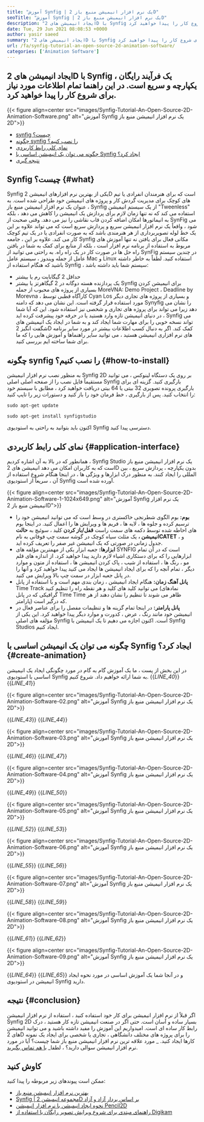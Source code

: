 ```yaml
---
title: "آموزش Synfig | یک نرم افزار انیمیشن منبع باز 2D" 
seoTitle: "آموزش Synfig | یک نرم افزار انیمیشن منبع باز 2D" 
description: "ایجاد انیمیشن های 2D با Synfig یک فرآیند رایگان ، یکپارچه و سریع است. در این راهنما تمام اطلاعات مورد نیاز برای شروع کار را پیدا خواهید کرد." 
date: Tue, 29 Jun 2021 08:08:53 +0000
author: yasir saeed
summary: "ایجاد انیمیشن های 2D با Synfig یک فرآیند رایگان ، یکپارچه و سریع است. در این راهنما تمام اطلاعات مورد نیاز برای شروع کار را پیدا خواهید کرد." 
url: /fa/synfig-tutorial-an-open-source-2d-animation-software/
categories: ['Animation Software']
---
```


## ایجاد انیمیشن های 2D با Synfig یک فرآیند رایگان ، یکپارچه و سریع است. در این راهنما تمام اطلاعات مورد نیاز برای شروع کار را پیدا خواهید کرد.

{{< figure align=center src="images/Synfig-Tutorial-An-Open-Source-2D-Animation-Software.png" alt="آموزش Synfig یک نرم افزار انیمیشن منبع باز 2D">}}

  * [synfig چیست؟][1]
  * [چگونه synfig را نصب کنیم؟][2]
  * [نمای کلی رابط کاربردی][3]
  * [چگونه می توان یک انیمیشن اساسی با Synfig ایجاد کرد؟][4]
  * [نتیجه گیری][5]

## Synfig چیست؟ {#what}

Synfig یکی از بهترین نرم افزارهای انیمیشن 2D است که برای هنرمندان انفرادی یا تیم های کوچک برای مدیریت گردش کار و پروژه های انیمیشن خود طراحی شده است. به عنوان یک نرم افزار انیمیشن منبع باز ، Synfig از یک سیستم انیمیشن "Tweenless" استفاده می کند که نه تنها زمان لازم برای پردازش یک انیمیشن را کاهش می دهد ، بلکه به انیماتورها امکان اضافه کردن قاب نقاشی را نیز می دهد.
وقتی صحبت از SynFig می شود ، واقعاً یک نرم افزار انیمیشن سریع و پردازش سریع است که می تواند علاوه بر این یک خط لوله تصویربرداری از هر هنرمندی باشد که به صورت انفرادی یا در یک تیم کوچک کار می کند. علاوه بر این ، جامعه Synfig مکانی فعال برای یافتن نه تنها آموزش های مربوط به استفاده از برنامه نرم افزار است ، بلکه از منابع برای کمک به شما در یافتن راه حل ها در صورت کار در یک راه راه.
به راحتی می توانید از SynFig در چندین سیستم عامل از جمله ویندوز ، سیستم عامل Mac و Linux استفاده کنید. لطفاً به خاطر داشته باشید که هنگام استفاده از Synfig ، سیستم شما باید داشته باشد:
  * حداقل 2 گیگابایت رم یا بیشتر
  * یک پردازنده هسته دوگانه در 2 گیگاهرتز یا بیشتر
Synfig برای انیمیشن کردن بسیاری از پروژه های محبوب از جمله MoreVNA: Demo Project ، Deadline by Morevna ، کارآگاه قطبی توسط Cyan Los و بسیاری از پروژه های تجاری دیگر مورد استفاده قرار گرفته است. این نشان می دهد که دامنه Synyfig را نشان می دهد زیرا می تواند برای پروژه های تجاری و شخصی نیز استفاده شود. این که آیا شما در دنیای انیمیشن تازه وارد هستید یا در حرفه خود پیشرفت کرده اید ، Synfig می تواند نسخه خوبی را برای مهارت شما ایجاد کند و به شما در ایجاد یک انیمیشن های شگفت انگیز 2D کمک کند. اگر به دنبال کسب اطلاعات بیشتر در مورد سایر برنامه های نرم افزاری انیمیشن هستید ، می توانید سایر راهنماها و آموزش هایی را که ما برای شما ساخته ایم بررسی کنید.

## چگونه synfig را نصب کنیم؟ {#how-to-install}

به منظور نصب نرم افزار انیمیشن Synfig 2D بر روی یک دستگاه لینوکس ، می توانید مستقیماً فایل نصب را از صفحه اصلی اصلی Synfig بارگیری کنید. گزینه ای برای بارگیری پرونده تصویری 32 بیتی یا 64 بیتی دریافت خواهید کرد ، مطابق با سیستم خود را انتخاب کنید.
پس از بارگیری ، خط فرمان خود را باز کنید و دستورات زیر را تایپ کنید:
```
sudo apt-get update
```
```
sudo apt-get install synfigstudio
```
اکنون باید بتوانید به راحتی به استودیوی Synfig دسترسی پیدا کنید.

## نمای کلی رابط کاربردی {#application-interface}

همانطور که در بالا به آن اشاره کردیم ، Synfig Studio یک نرم افزار انیمیشن منبع باز است که به کاربران امکان می دهد انیمیشن های 2D بدون یکپارچه ، پردازش سریع ، بین المللی را ایجاد کنند. به منظور درک ابزارها و ویژگی ها ، در اینجا هنگام شروع استفاده از آن ، سریعاً از استودیوی Synfig آورده شده است.

{{< figure align=center src="images/Synfig-Tutorial-An-Open-Source-2D-Animation-Software-1-1024x649.png" alt="آموزش Synfig یک نرم افزار انیمیشن منبع باز 2D">}}

* **بوم:** بوم الگوی شطرنجی خاکستری در وسط است که می توانید انیمیشن خود را ترسیم کرده و جلوه ها ، لایه ها ، فریم ها و ویرایش ها را اعمال کنید. در اینجا بوم های احاطه شده توسط دکمه های سمت راست **قفل/باز کردن** کلید ، سوئیچ به **حالت انیمیشن ،** یک مثلث سیاه کوچک در گوشه سمت چپ فوقانی به نام**CATET** ، و جدول زمانی در صورتی که یک انیمیشن غیر صفر را تعریف کرده اید.
* **ابزارها:**  جعبه ابزار یکی از مهمترین مؤلفه های SYNFIG است که در آن تمام ابزارهایی را که برای دستکاری اشیاء لازم دارید پیدا خواهید کرد. از اندازه های قلم مو ، رنگ ها ، استفاده از شیب ، پاک کردن انیمیشن ها ، استفاده از متون و موارد دیگر ، تمام آنچه را که برای ایجاد انیمیشن ها ایجاد می کنید پیدا خواهید کرد و آنها را در پانل جعبه ابزار در سمت چپ بالا ویرایش می کنید.
* **پانل آهنگ زمان:**  هنگام ایجاد انیمیشن ، زمان بندی مهم است و با استفاده از پانل Time Track می توانید کلید های کلید و هر نقطه راه را تنظیم کنید (نمادهای گرافیکی که در پانل Time Time ظاهر می شوند تا تنظیم را نشان دهند از هر پارامتر) که درگیر است.
* **پانل پارامتر:**  در اینجا تمام گزینه ها و تنظیمات مفصل را برای عناصر فعال در انیمیشن خود مانند رنگ ، عرض ، کدورت و موارد دیگر پیدا خواهید کرد. این یکی از مؤلفه های اصلی Synfig است.
اکنون اجازه می دهیم تا یک انیمیشن با Synfig Studios ایجاد کنیم.

## چگونه می توان یک انیمیشن اساسی با Synfig ایجاد کرد؟ {#create-animation}

در این بخش از پست ، ما یک آموزش گام به گام در مورد چگونگی ایجاد یک انیمیشن اساسی با استودیوی Synfig به شما ارائه خواهیم داد. شروع کنیم.
{{_LINE_40_}}
{{_LINE_41_}}

{{< figure align=center src="images/Synfig-Tutorial-An-Open-Source-2D-Animation-Software-02.png" alt="آموزش Synfig یک نرم افزار انیمیشن منبع باز 2D">}}

{{_LINE_43_}}
{{_LINE_44_}}

{{< figure align=center src="images/Synfig-Tutorial-An-Open-Source-2D-Animation-Software-03.png" alt="آموزش Synfig یک نرم افزار انیمیشن منبع باز 2D">}}

{{_LINE_46_}}
{{_LINE_47_}}

{{< figure align=center src="images/Synfig-Tutorial-An-Open-Source-2D-Animation-Software-04.png" alt="آموزش Synfig یک نرم افزار انیمیشن منبع باز 2D">}}

{{_LINE_49_}}
{{_LINE_50_}}

{{< figure align=center src="images/Synfig-Tutorial-An-Open-Source-2D-Animation-Software-05.png" alt="آموزش Synfig یک نرم افزار انیمیشن منبع باز 2D">}}

{{_LINE_52_}}
{{_LINE_53_}}

{{< figure align=center src="images/Synfig-Tutorial-An-Open-Source-2D-Animation-Software-06.png" alt="آموزش Synfig یک نرم افزار انیمیشن منبع باز 2D">}}

{{_LINE_55_}}
{{_LINE_56_}}

{{< figure align=center src="images/Synfig-Tutorial-An-Open-Source-2D-Animation-Software-07.png" alt="آموزش Synfig یک نرم افزار انیمیشن منبع باز 2D">}}

{{_LINE_58_}}
{{_LINE_59_}}

{{< figure align=center src="images/Synfig-Tutorial-An-Open-Source-2D-Animation-Software-08.png" alt="آموزش Synfig یک نرم افزار انیمیشن منبع باز 2D">}}

{{_LINE_61_}}
{{_LINE_62_}}

{{< figure align=center src="images/Synfig-Tutorial-An-Open-Source-2D-Animation-Software-09.png" alt="آموزش Synfig یک نرم افزار انیمیشن منبع باز 2D">}}

{{_LINE_64_}}
{{_LINE_65_}}
و در آنجا شما یک آموزش اساسی در مورد نحوه ایجاد انیمیشن در استودیوی Synfig دارید.

## نتیجه {#conclusion}

اگر قبلاً از نرم افزار انیمیشن برای کار خود استفاده کنید ، استفاده از نرم افزار انیمیشن Synfig 2D بسیار ساده و آسان است. حتی اگر در صنعت انیمیشن تازه کار هستید ، درک رابط کار ساده ای است. امیدواریم این آموزش را مفید داشته باشید و می توانید انیمیشن های 2D را برای پروژه های مختلف دانشگاهی ، تجاری یا شخصی برای ایجاد یک نمونه کارها ایجاد کنید.
_ مورد علاقه ترین نرم افزار انیمیشن منبع باز شما چیست؟ آیا در مورد نرم افزار انیمیشن سوالی دارید؟ ، لطفا_ [با هم تماس بگیرید][6].

## کاوش کنید
ممکن است پیوندهای زیر مربوطه را پیدا کنید:
  * [بهترین نرم افزار انیمیشن منبع باز][7]
  * [Synfig | مجموعه انیمیشن 2D بر اساس بردار آزاد و آزاد][8]
  * [نحوه ایجاد انیمیشن با نرم افزار انیمیشن Pencil2D][9]
  * [راهنمای مبتدی برای شروع ویرایش تصویر رایگان با استفاده از Digikam][10]



[1]: #what
[2]: #how-to-install
[3]: #application-interfae
[4]: #create-animation
[5]: #conclusion
[6]: mailto:yasir.saeed@aspose.com
[7]: https://products.containerize.com/animation-software/
[8]: https://products.containerize.com/animation-software/synfig/
[9]: https://blog.containerize.com/animation-software/how-to-create-animations-with-pencil2d-animation-software/
[10]: https://blog.containerize.com/animation-software/beginners-guide-to-start-free-image-editing-using-digikam/
